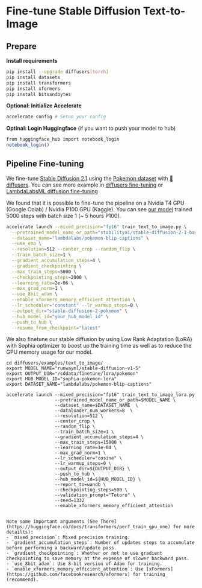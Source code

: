 # Fine-tune Stable Diffusion Text-to-Image
## Prepare
**Install requirements**
```sh
pip install --upgrade diffusers[torch]
pip install datasets
pip install transformers
pip install xformers
pip install bitsandbytes
```

**Optional: Initialize Accelerate**
```sh
accelerate config # Setuo your config
```

**Optinal: Login Huggingface** (if you want to push your model to hub)
```sh
from huggingface_hub import notebook_login
notebook_login()
```

## Pipeline Fine-tuning
We fine-tune [Stable Diffusion 2.1](https://huggingface.co/stabilityai/stable-diffusion-2-1-base) using the [Pokemon dataset](https://huggingface.co/datasets/lambdalabs/pokemon-blip-captions) with [🤗 diffusers](https://github.com/huggingface/diffusers). You can see more example in [diffusers fine-tuning](https://github.com/huggingface/diffusers/tree/main/examples/text_to_image) or [LambdaLabsML diffusion fine-tuning](https://github.com/LambdaLabsML/examples/tree/main/stable-diffusion-finetuning)

We found that it is possible to fine-tune the pipeline on a Nvidia T4 GPU (Google Colab) / Nvidia P100 GPU (Kaggle). You can see [our model](https://huggingface.co/Zero-nnkn/stable-diffusion-2-pokemon) trained 5000 steps with batch size 1 (~ 5 hours P100).

```sh
accelerate launch --mixed_precision="fp16" train_text_to_image.py \
  --pretrained_model_name_or_path="stabilityai/stable-diffusion-2-1-base" \
  --dataset_name="lambdalabs/pokemon-blip-captions" \
  --use_ema \
  --resolution=512 --center_crop --random_flip \
  --train_batch_size=1 \
  --gradient_accumulation_steps=4 \
  --gradient_checkpointing \
  --max_train_steps=5000 \
  --checkpointing_steps=2000 \
  --learning_rate=2e-06 \
  --max_grad_norm=1 \
  --use_8bit_adam \
  --enable_xformers_memory_efficient_attention \
  --lr_scheduler="constant" --lr_warmup_steps=0 \
  --output_dir="stable-diffusion-2-pokemon" \
  --hub_model_id="your_hub_model_id" \
  --push_to_hub \
  --resume_from_checkpoint="latest"
```

We also finetune our stable diffusion by using Low Rank Adaptation (LoRA) with Sophia optimizer to boost up the training time as well as to reduce the GPU memory usage for our model.

```
cd diffusers/examples/text_to_image/
export MODEL_NAME="runwayml/stable-diffusion-v1-5"
export OUTPUT_DIR="/sddata/finetune/lora/pokemon"
export HUB_MODEL_ID="sophia-pokemon-lora"
export DATASET_NAME="lambdalabs/pokemon-blip-captions"

accelerate launch --mixed_precision="fp16" train_text_to_image_lora.py
                  --pretrained_model_name_or_path=$MODEL_NAME \
                  --dataset_name=$DATASET_NAME  \
                  --dataloader_num_workers=8  \
                  --resolution=512 \
                  --center_crop \
                  --random_flip \
                  --train_batch_size=1 \
                  --gradient_accumulation_steps=4 \
                  --max_train_steps=15000 \
                  --learning_rate=1e-04 \
                  --max_grad_norm=1 \
                  --lr_scheduler="cosine" \
                  --lr_warmup_steps=0 \
                  --output_dir=${OUTPUT_DIR} \
                  --push_to_hub \
                  --hub_model_id=${HUB_MODEL_ID} \
                  --report_to=wandb \
                  --checkpointing_steps=500 \
                  --validation_prompt="Totoro" \
                  --seed=1332
                  --enable_xformers_memory_efficient_attention 
```
```

Note some important arguments (See [here](https://huggingface.co/docs/transformers/perf_train_gpu_one) for more detailts):
- `mixed_precision`: Mixed precision training.
- `gradient_accumulation_steps`: Number of updates steps to accumulate before performing a backward/update pass.
- `gradient_checkpointing`: Whether or not to use gradient checkpointing to save memory at the expense of slower backward pass.
- `use_8bit_adam`: Use 8-bit version of Adam for training.
- `enable_xformers_memory_efficient_attention`: Use [xFormers](https://github.com/facebookresearch/xformers) for training (recommend).
